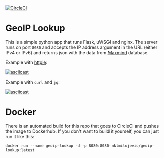 [![CircleCI](https://circleci.com/gh/nklmilojevic/geoip-lookup/tree/master.svg?style=svg&circle-token=d1d9dbe1f33dc6dc5c7d534cfea312dc832928f9)](https://circleci.com/gh/nklmilojevic/geoip-lookup/tree/master)

# GeoIP Lookup

This is a simple python app that runs Flask, uWSGI and nginx. The server runs on port `8080` and accepts the IP address argument in the URL (either IPv4 or IPv6) and returns json with the data from [Maxmind](https://dev.maxmind.com/geoip/geoip2/downloadable/) database.

Example with [httpie](https://httpie.org/):

[![asciicast](https://asciinema.org/a/aFq6jRHYp6c6fK5zrsswqKXJ8.svg)](https://asciinema.org/a/aFq6jRHYp6c6fK5zrsswqKXJ8)

Example with `curl` and `jq`:

[![asciicast](https://asciinema.org/a/pX9dU9fgjhBJuhivb2mOM9UZR.svg)](https://asciinema.org/a/pX9dU9fgjhBJuhivb2mOM9UZR)

# Docker

There is an automated build for this repo that goes to CircleCI and pushes the image to Dockerhub. If you don't want to build it yourself, you can just run it like this:

`docker run --name geoip-lookup -d -p 8080:8080 nklmilojevic/geoip-lookup:latest`
